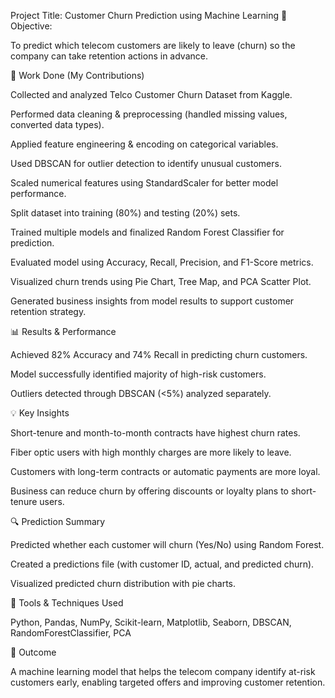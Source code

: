 Project Title: Customer Churn Prediction using Machine Learning
🎯 Objective:

To predict which telecom customers are likely to leave (churn) so the company can take retention actions in advance.

🧠 Work Done (My Contributions)

Collected and analyzed Telco Customer Churn Dataset from Kaggle.

Performed data cleaning & preprocessing (handled missing values, converted data types).

Applied feature engineering & encoding on categorical variables.

Used DBSCAN for outlier detection to identify unusual customers.

Scaled numerical features using StandardScaler for better model performance.

Split dataset into training (80%) and testing (20%) sets.

Trained multiple models and finalized Random Forest Classifier for prediction.

Evaluated model using Accuracy, Recall, Precision, and F1-Score metrics.

Visualized churn trends using Pie Chart, Tree Map, and PCA Scatter Plot.

Generated business insights from model results to support customer retention strategy.


📊 Results & Performance

Achieved 82% Accuracy and 74% Recall in predicting churn customers.

Model successfully identified majority of high-risk customers.

Outliers detected through DBSCAN (<5%) analyzed separately.


💡 Key Insights

Short-tenure and month-to-month contracts have highest churn rates.

Fiber optic users with high monthly charges are more likely to leave.

Customers with long-term contracts or automatic payments are more loyal.

Business can reduce churn by offering discounts or loyalty plans to short-tenure users.


🔍 Prediction Summary

Predicted whether each customer will churn (Yes/No) using Random Forest.

Created a predictions file (with customer ID, actual, and predicted churn).

Visualized predicted churn distribution with pie charts.


🧰 Tools & Techniques Used

Python, Pandas, NumPy, Scikit-learn, Matplotlib, Seaborn, DBSCAN, RandomForestClassifier, PCA

🏁 Outcome

A machine learning model that helps the telecom company identify at-risk customers early, enabling targeted offers and improving customer retention.
